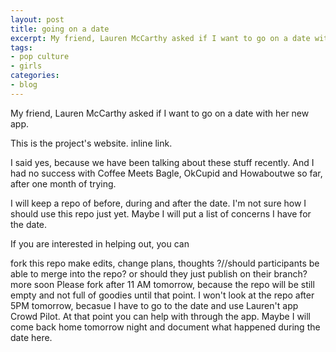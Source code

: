 ```yaml
---
layout: post
title: going on a date
excerpt: My friend, Lauren McCarthy asked if I want to go on a date with her new app.
tags: 
- pop culture
- girls 
categories:
- blog
---
```


My friend, Lauren McCarthy asked if I want to go on a date with her new app.

This is the project's website. inline link.

I said yes, because we have been talking about these stuff recently. And I had no success with Coffee Meets Bagle, OkCupid and Howaboutwe so far, after one month of trying.

I will keep a repo of before, during and after the date. I'm not sure how I should use this repo just yet. Maybe I will put a list of concerns I have for the date.

If you are interested in helping out, you can

fork this repo
make edits, change plans, thoughts
?//should participants be able to merge into the repo? or should they just publish on their branch?
more soon
Please fork after 11 AM tomorrow, because the repo will be still empty and not full of goodies until that point.
I won't look at the repo after 5PM tomorrow, becasue I have to go to the date and use Lauren't app Crowd Pilot. At that point you can help with through the app. Maybe I will come back home tomorrow night and document what happened during the date here.